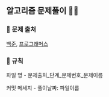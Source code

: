 ## 알고리즘 문제풀이 ✊🏻

### 📕 문제 출처
<a href="https://www.acmicpc.net/">백준</a>, <a href="https://programmers.co.kr/">프로그래머스</a><br>

### 📕 규칙
파일 명 - 문제출처_단계_문제번호_문제이름 <br>

커밋 메세지 - 풀이날짜: 파일이름
